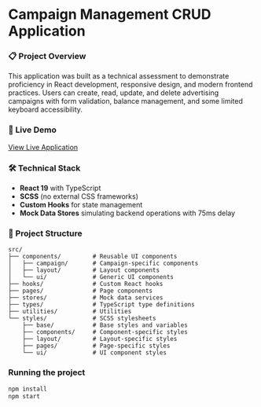 # Campaign Management CRUD Application

### 📋 Project Overview

This application was built as a technical assessment to demonstrate proficiency in React development, responsive design, and modern frontend practices. Users can create, read, update, and delete advertising campaigns with form validation, balance management, and some limited keyboard accessibility.

### 🚀 Live Demo

[View Live Application](https://dusmal.github.io/campaignManager)


### 🛠 Technical Stack

- **React 19** with TypeScript
- **SCSS** (no external CSS frameworks)
- **Custom Hooks** for state management
- **Mock Data Stores** simulating backend operations with 75ms delay

### 📁 Project Structure

```
src/
├── components/         # Reusable UI components
│   ├── campaign/       # Campaign-specific components
│   ├── layout/         # Layout components
│   └── ui/             # Generic UI components
├── hooks/              # Custom React hooks
├── pages/              # Page components
├── stores/             # Mock data services
├── types/              # TypeScript type definitions
├── utilities/          # Utilities
└── styles/             # SCSS stylesheets
    ├── base/           # Base styles and variables
    ├── components/     # Component-specific styles
    ├── layout/         # Layout-specific styles
    ├── pages/          # Page-specific styles
    └── ui/             # UI component styles
```


### Running the project

```bash
npm install
npm start
```